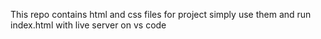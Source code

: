 This repo contains html and css files for project simply use them and run index.html with live server on vs code
